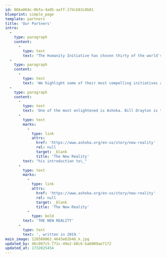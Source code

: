 ```yaml
---
id: 066a064c-0bfa-4a95-aaff-17dcb83c8b81
blueprint: simple_page
template: partners
title: 'Our Partners'
intro:
  -
    type: paragraph
    content:
      -
        type: text
        text: "The Humanity Initiative has chosen thirty of the world's most respected positive change enterprises to be our prime destinations for volunteering and donating.\_"
  -
    type: paragraph
    content:
      -
        type: text
        text: 'We highlight some of their most compelling initiatives and stories as well.'
  -
    type: paragraph
    content:
      -
        type: text
        text: 'One of the most enlightened is Ashoka. Bill Drayton is their Founder and Chair. Here is '
      -
        type: text
        marks:
          -
            type: link
            attrs:
              href: 'https://www.ashoka.org/en-us/story/new-reality'
              rel: null
              target: _blank
              title: 'The New Reality'
        text: "his introduction to\_"
      -
        type: text
        marks:
          -
            type: link
            attrs:
              href: 'https://www.ashoka.org/en-us/story/new-reality'
              rel: null
              target: _blank
              title: 'The New Reality'
          -
            type: bold
        text: 'THE NEW REALITY'
      -
        type: text
        text: ', written in 2019.'
main_image: 128588063_4643e62b46_k.jpg
updated_by: 46c097c5-771c-49e2-b8c6-ba6009ae7172
updated_at: 1732025454
---
```

